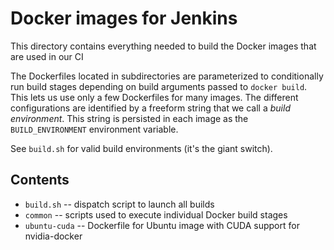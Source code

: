 # Docker images for Jenkins

This directory contains everything needed to build the Docker images
that are used in our CI

The Dockerfiles located in subdirectories are parameterized to
conditionally run build stages depending on build arguments passed to
`docker build`. This lets us use only a few Dockerfiles for many
images. The different configurations are identified by a freeform
string that we call a _build environment_. This string is persisted in
each image as the `BUILD_ENVIRONMENT` environment variable.

See `build.sh` for valid build environments (it's the giant switch).

## Contents

* `build.sh` -- dispatch script to launch all builds
* `common` -- scripts used to execute individual Docker build stages
* `ubuntu-cuda` -- Dockerfile for Ubuntu image with CUDA support for nvidia-docker
